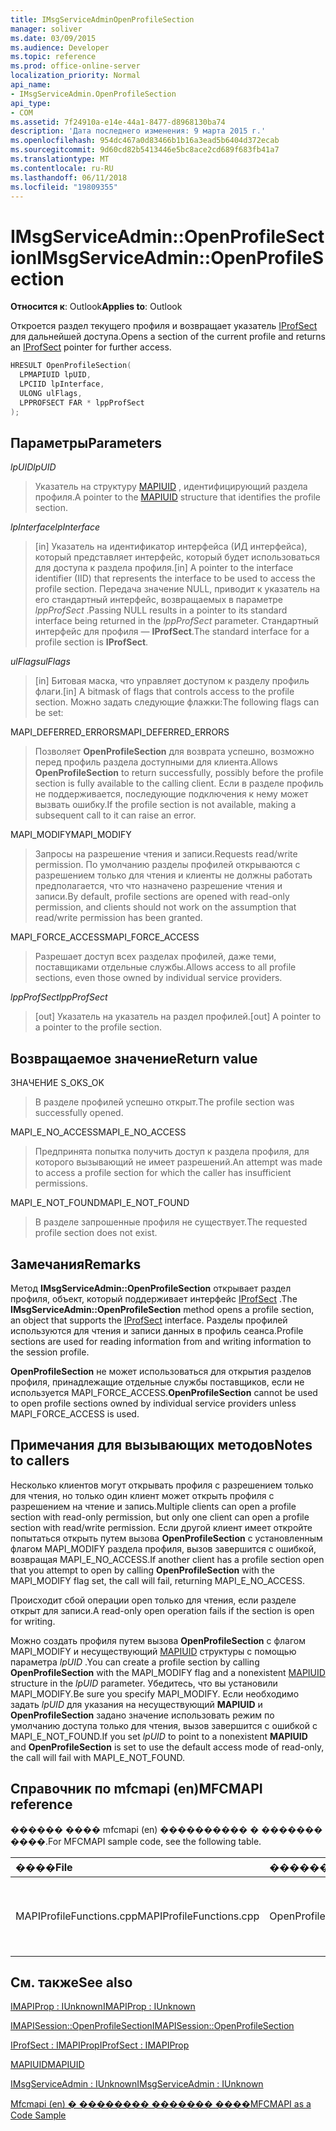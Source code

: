 ```yaml
---
title: IMsgServiceAdminOpenProfileSection
manager: soliver
ms.date: 03/09/2015
ms.audience: Developer
ms.topic: reference
ms.prod: office-online-server
localization_priority: Normal
api_name:
- IMsgServiceAdmin.OpenProfileSection
api_type:
- COM
ms.assetid: 7f24910a-e14e-44a1-8477-d8968130ba74
description: 'Дата последнего изменения: 9 марта 2015 г.'
ms.openlocfilehash: 954dc467a0d83466b1b16a3ead5b6404d372ecab
ms.sourcegitcommit: 9d60cd82b5413446e5bc8ace2cd689f683fb41a7
ms.translationtype: MT
ms.contentlocale: ru-RU
ms.lasthandoff: 06/11/2018
ms.locfileid: "19809355"
---
```

# <a name="imsgserviceadminopenprofilesection"></a><span data-ttu-id="e53bc-103">IMsgServiceAdmin::OpenProfileSection</span><span class="sxs-lookup"><span data-stu-id="e53bc-103">IMsgServiceAdmin::OpenProfileSection</span></span>

  
  
<span data-ttu-id="e53bc-104">**Относится к**: Outlook</span><span class="sxs-lookup"><span data-stu-id="e53bc-104">**Applies to**: Outlook</span></span> 
  
<span data-ttu-id="e53bc-105">Откроется раздел текущего профиля и возвращает указатель [IProfSect](iprofsectimapiprop.md) для дальнейшей доступа.</span><span class="sxs-lookup"><span data-stu-id="e53bc-105">Opens a section of the current profile and returns an [IProfSect](iprofsectimapiprop.md) pointer for further access.</span></span> 
  
```cpp
HRESULT OpenProfileSection(
  LPMAPIUID lpUID,
  LPCIID lpInterface,
  ULONG ulFlags,
  LPPROFSECT FAR * lppProfSect
);
```

## <a name="parameters"></a><span data-ttu-id="e53bc-106">Параметры</span><span class="sxs-lookup"><span data-stu-id="e53bc-106">Parameters</span></span>

 <span data-ttu-id="e53bc-107">_lpUID_</span><span class="sxs-lookup"><span data-stu-id="e53bc-107">_lpUID_</span></span>
  
> <span data-ttu-id="e53bc-108">Указатель на структуру [MAPIUID](mapiuid.md) , идентифицирующий раздела профиля.</span><span class="sxs-lookup"><span data-stu-id="e53bc-108">A pointer to the [MAPIUID](mapiuid.md) structure that identifies the profile section.</span></span> 
    
 <span data-ttu-id="e53bc-109">_lpInterface_</span><span class="sxs-lookup"><span data-stu-id="e53bc-109">_lpInterface_</span></span>
  
> <span data-ttu-id="e53bc-110">[in] Указатель на идентификатор интерфейса (ИД интерфейса), который представляет интерфейс, который будет использоваться для доступа к раздела профиля.</span><span class="sxs-lookup"><span data-stu-id="e53bc-110">[in] A pointer to the interface identifier (IID) that represents the interface to be used to access the profile section.</span></span> <span data-ttu-id="e53bc-111">Передача значение NULL, приводит к указатель на его стандартный интерфейс, возвращаемых в параметре _lppProfSect_ .</span><span class="sxs-lookup"><span data-stu-id="e53bc-111">Passing NULL results in a pointer to its standard interface being returned in the  _lppProfSect_ parameter.</span></span> <span data-ttu-id="e53bc-112">Стандартный интерфейс для профиля — **IProfSect**.</span><span class="sxs-lookup"><span data-stu-id="e53bc-112">The standard interface for a profile section is **IProfSect**.</span></span>
    
 <span data-ttu-id="e53bc-113">_ulFlags_</span><span class="sxs-lookup"><span data-stu-id="e53bc-113">_ulFlags_</span></span>
  
> <span data-ttu-id="e53bc-114">[in] Битовая маска, что управляет доступом к разделу профиль флаги.</span><span class="sxs-lookup"><span data-stu-id="e53bc-114">[in] A bitmask of flags that controls access to the profile section.</span></span> <span data-ttu-id="e53bc-115">Можно задать следующие флажки:</span><span class="sxs-lookup"><span data-stu-id="e53bc-115">The following flags can be set:</span></span>
    
<span data-ttu-id="e53bc-116">MAPI_DEFERRED_ERRORS</span><span class="sxs-lookup"><span data-stu-id="e53bc-116">MAPI_DEFERRED_ERRORS</span></span> 
  
> <span data-ttu-id="e53bc-117">Позволяет **OpenProfileSection** для возврата успешно, возможно перед профиль раздела доступными для клиента.</span><span class="sxs-lookup"><span data-stu-id="e53bc-117">Allows **OpenProfileSection** to return successfully, possibly before the profile section is fully available to the calling client.</span></span> <span data-ttu-id="e53bc-118">Если в разделе профиль не поддерживается, последующие подключения к нему может вызвать ошибку.</span><span class="sxs-lookup"><span data-stu-id="e53bc-118">If the profile section is not available, making a subsequent call to it can raise an error.</span></span> 
    
<span data-ttu-id="e53bc-119">MAPI_MODIFY</span><span class="sxs-lookup"><span data-stu-id="e53bc-119">MAPI_MODIFY</span></span> 
  
> <span data-ttu-id="e53bc-120">Запросы на разрешение чтения и записи.</span><span class="sxs-lookup"><span data-stu-id="e53bc-120">Requests read/write permission.</span></span> <span data-ttu-id="e53bc-121">По умолчанию разделы профилей открываются с разрешением только для чтения и клиенты не должны работать предполагается, что что назначено разрешение чтения и записи.</span><span class="sxs-lookup"><span data-stu-id="e53bc-121">By default, profile sections are opened with read-only permission, and clients should not work on the assumption that read/write permission has been granted.</span></span> 
    
<span data-ttu-id="e53bc-122">MAPI_FORCE_ACCESS</span><span class="sxs-lookup"><span data-stu-id="e53bc-122">MAPI_FORCE_ACCESS</span></span>
  
> <span data-ttu-id="e53bc-123">Разрешает доступ всех разделах профилей, даже теми, поставщиками отдельные службы.</span><span class="sxs-lookup"><span data-stu-id="e53bc-123">Allows access to all profile sections, even those owned by individual service providers.</span></span>
    
 <span data-ttu-id="e53bc-124">_lppProfSect_</span><span class="sxs-lookup"><span data-stu-id="e53bc-124">_lppProfSect_</span></span>
  
> <span data-ttu-id="e53bc-125">[out] Указатель на указатель на раздел профилей.</span><span class="sxs-lookup"><span data-stu-id="e53bc-125">[out] A pointer to a pointer to the profile section.</span></span>
    
## <a name="return-value"></a><span data-ttu-id="e53bc-126">Возвращаемое значение</span><span class="sxs-lookup"><span data-stu-id="6">Return value</span></span>

<span data-ttu-id="e53bc-127">ЗНАЧЕНИЕ S_OK</span><span class="sxs-lookup"><span data-stu-id="e53bc-127">S_OK</span></span> 
  
> <span data-ttu-id="e53bc-128">В разделе профилей успешно открыт.</span><span class="sxs-lookup"><span data-stu-id="e53bc-128">The profile section was successfully opened.</span></span>
    
<span data-ttu-id="e53bc-129">MAPI_E_NO_ACCESS</span><span class="sxs-lookup"><span data-stu-id="e53bc-129">MAPI_E_NO_ACCESS</span></span> 
  
> <span data-ttu-id="e53bc-130">Предпринята попытка получить доступ к раздела профиля, для которого вызывающий не имеет разрешений.</span><span class="sxs-lookup"><span data-stu-id="e53bc-130">An attempt was made to access a profile section for which the caller has insufficient permissions.</span></span>
    
<span data-ttu-id="e53bc-131">MAPI_E_NOT_FOUND</span><span class="sxs-lookup"><span data-stu-id="e53bc-131">MAPI_E_NOT_FOUND</span></span> 
  
> <span data-ttu-id="e53bc-132">В разделе запрошенные профиля не существует.</span><span class="sxs-lookup"><span data-stu-id="e53bc-132">The requested profile section does not exist.</span></span>
    
## <a name="remarks"></a><span data-ttu-id="e53bc-133">Замечания</span><span class="sxs-lookup"><span data-stu-id="e53bc-133">Remarks</span></span>

<span data-ttu-id="e53bc-134">Метод **IMsgServiceAdmin::OpenProfileSection** открывает раздел профиля, объект, который поддерживает интерфейс [IProfSect](iprofsectimapiprop.md) .</span><span class="sxs-lookup"><span data-stu-id="e53bc-134">The **IMsgServiceAdmin::OpenProfileSection** method opens a profile section, an object that supports the [IProfSect](iprofsectimapiprop.md) interface.</span></span> <span data-ttu-id="e53bc-135">Разделы профилей используются для чтения и записи данных в профиль сеанса.</span><span class="sxs-lookup"><span data-stu-id="e53bc-135">Profile sections are used for reading information from and writing information to the session profile.</span></span> 
  
 <span data-ttu-id="e53bc-136">**OpenProfileSection** не может использоваться для открытия разделов профиля, принадлежащие отдельные службы поставщиков, если не используется MAPI_FORCE_ACCESS.</span><span class="sxs-lookup"><span data-stu-id="e53bc-136">**OpenProfileSection** cannot be used to open profile sections owned by individual service providers unless MAPI_FORCE_ACCESS is used.</span></span> 
  
## <a name="notes-to-callers"></a><span data-ttu-id="e53bc-137">Примечания для вызывающих методов</span><span class="sxs-lookup"><span data-stu-id="e53bc-137">Notes to callers</span></span>

<span data-ttu-id="e53bc-138">Несколько клиентов могут открывать профиля с разрешением только для чтения, но только один клиент может открыть профиля с разрешением на чтение и запись.</span><span class="sxs-lookup"><span data-stu-id="e53bc-138">Multiple clients can open a profile section with read-only permission, but only one client can open a profile section with read/write permission.</span></span> <span data-ttu-id="e53bc-139">Если другой клиент имеет откройте попытаться открыть путем вызова **OpenProfileSection** с установленным флагом MAPI_MODIFY раздела профиля, вызов завершится с ошибкой, возвращая MAPI_E_NO_ACCESS.</span><span class="sxs-lookup"><span data-stu-id="e53bc-139">If another client has a profile section open that you attempt to open by calling **OpenProfileSection** with the MAPI_MODIFY flag set, the call will fail, returning MAPI_E_NO_ACCESS.</span></span> 
  
<span data-ttu-id="e53bc-140">Происходит сбой операции open только для чтения, если разделе открыт для записи.</span><span class="sxs-lookup"><span data-stu-id="e53bc-140">A read-only open operation fails if the section is open for writing.</span></span> 
  
<span data-ttu-id="e53bc-141">Можно создать профиля путем вызова **OpenProfileSection** с флагом MAPI_MODIFY и несуществующий [MAPIUID](mapiuid.md) структуры с помощью параметра _lpUID_ .</span><span class="sxs-lookup"><span data-stu-id="e53bc-141">You can create a profile section by calling **OpenProfileSection** with the MAPI_MODIFY flag and a nonexistent [MAPIUID](mapiuid.md) structure in the  _lpUID_ parameter.</span></span> <span data-ttu-id="e53bc-142">Убедитесь, что вы установили MAPI_MODIFY.</span><span class="sxs-lookup"><span data-stu-id="e53bc-142">Be sure you specify MAPI_MODIFY.</span></span> <span data-ttu-id="e53bc-143">Если необходимо задать _lpUID_ для указания на несуществующий **MAPIUID** и **OpenProfileSection** задано значение использовать режим по умолчанию доступа только для чтения, вызов завершится с ошибкой с MAPI_E_NOT_FOUND.</span><span class="sxs-lookup"><span data-stu-id="e53bc-143">If you set  _lpUID_ to point to a nonexistent **MAPIUID** and **OpenProfileSection** is set to use the default access mode of read-only, the call will fail with MAPI_E_NOT_FOUND.</span></span> 
  
## <a name="mfcmapi-reference"></a><span data-ttu-id="e53bc-144">Справочник по mfcmapi (en)</span><span class="sxs-lookup"><span data-stu-id="e53bc-144">MFCMAPI reference</span></span>

<span data-ttu-id="e53bc-145">������ ���� mfcmapi (en) ���������� � ������� ����.</span><span class="sxs-lookup"><span data-stu-id="e53bc-145">For MFCMAPI sample code, see the following table.</span></span>
  
|<span data-ttu-id="e53bc-146">**����**</span><span class="sxs-lookup"><span data-stu-id="e53bc-146">**File**</span></span>|<span data-ttu-id="e53bc-147">**�������**</span><span class="sxs-lookup"><span data-stu-id="e53bc-147">**Function**</span></span>|<span data-ttu-id="e53bc-148">**�����������**</span><span class="sxs-lookup"><span data-stu-id="e53bc-148">**Comment**</span></span>|
|:-----|:-----|:-----|
|<span data-ttu-id="e53bc-149">MAPIProfileFunctions.cpp</span><span class="sxs-lookup"><span data-stu-id="e53bc-149">MAPIProfileFunctions.cpp</span></span>  <br/> |<span data-ttu-id="e53bc-150">OpenProfileSection</span><span class="sxs-lookup"><span data-stu-id="e53bc-150">OpenProfileSection</span></span>  <br/> |<span data-ttu-id="e53bc-151">Mfcmapi (en) использует метод **IMsgServiceAdmin::OpenProfileSection** для открытия профиля.</span><span class="sxs-lookup"><span data-stu-id="e53bc-151">MFCMAPI uses the **IMsgServiceAdmin::OpenProfileSection** method to open a profile section.</span></span>  <br/> |
   
## <a name="see-also"></a><span data-ttu-id="e53bc-152">См. также</span><span class="sxs-lookup"><span data-stu-id="e53bc-152">See also</span></span>



[<span data-ttu-id="e53bc-153">IMAPIProp : IUnknown</span><span class="sxs-lookup"><span data-stu-id="e53bc-153">IMAPIProp : IUnknown</span></span>](imapipropiunknown.md)
  
[<span data-ttu-id="e53bc-154">IMAPISession::OpenProfileSection</span><span class="sxs-lookup"><span data-stu-id="e53bc-154">IMAPISession::OpenProfileSection</span></span>](imapisession-openprofilesection.md)
  
[<span data-ttu-id="e53bc-155">IProfSect : IMAPIProp</span><span class="sxs-lookup"><span data-stu-id="e53bc-155">IProfSect : IMAPIProp</span></span>](iprofsectimapiprop.md)
  
[<span data-ttu-id="e53bc-156">MAPIUID</span><span class="sxs-lookup"><span data-stu-id="e53bc-156">MAPIUID</span></span>](mapiuid.md)
  
[<span data-ttu-id="e53bc-157">IMsgServiceAdmin : IUnknown</span><span class="sxs-lookup"><span data-stu-id="e53bc-157">IMsgServiceAdmin : IUnknown</span></span>](imsgserviceadminiunknown.md)


[<span data-ttu-id="e53bc-158">Mfcmapi (en) � �������� ������� ����</span><span class="sxs-lookup"><span data-stu-id="e53bc-158">MFCMAPI as a Code Sample</span></span>](mfcmapi-as-a-code-sample.md)

